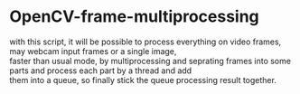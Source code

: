 # OpenCV-frame-multiprocessing
with this script, it will be possible to process everything on video frames, may webcam input frames or a single image, \
faster than usual mode, by multiprocessing and seprating frames into some parts and process each part by a thread and add \
them into a queue, so finally stick the queue processing result together.

